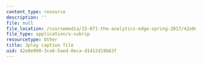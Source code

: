 ```yaml
---
content_type: resource
description: ''
file: null
file_location: /coursemedia/15-071-the-analytics-edge-spring-2017/42e8e9003ca65aed8ecad1412d19b63f_m0Yce2rtZJ8.vtt
file_type: application/x-subrip
resourcetype: Other
title: 3play caption file
uid: 42e8e900-3ca6-5aed-8eca-d1412d19b63f
---
```

